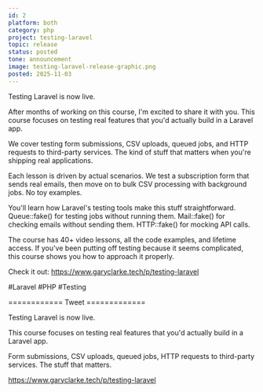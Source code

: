 ```yaml
---
id: 2
platform: both
category: php
project: testing-laravel
topic: release
status: posted
tone: announcement
image: testing-laravel-release-graphic.png
posted: 2025-11-03
---
```


Testing Laravel is now live.

After months of working on this course, I'm excited to share it with you. This course focuses on testing real features that you'd actually build in a Laravel app.

We cover testing form submissions, CSV uploads, queued jobs, and HTTP requests to third-party services. The kind of stuff that matters when you're shipping real applications.

Each lesson is driven by actual scenarios. We test a subscription form that sends real emails, then move on to bulk CSV processing with background jobs. No toy examples.

You'll learn how Laravel's testing tools make this stuff straightforward. Queue::fake() for testing jobs without running them. Mail::fake() for checking emails without sending them. HTTP::fake() for mocking API calls.

The course has 40+ video lessons, all the code examples, and lifetime access. If you've been putting off testing because it seems complicated, this course shows you how to approach it properly.

Check it out: https://www.garyclarke.tech/p/testing-laravel

#Laravel #PHP #Testing

============ Tweet =============

Testing Laravel is now live.

This course focuses on testing real features that you'd actually build in a Laravel app.

Form submissions, CSV uploads, queued jobs, HTTP requests to third-party services. The stuff that matters.

https://www.garyclarke.tech/p/testing-laravel
